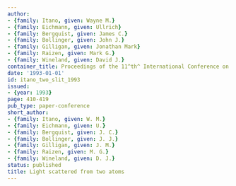 ```yaml
---
author:
- {family: Itano, given: Wayne M.}
- {family: Eichmann, given: Ullrich}
- {family: Bergquist, given: James C.}
- {family: Bollinger, given: John J.}
- {family: Gilligan, given: Jonathan Mark}
- {family: Raizen, given: Mark G.}
- {family: Wineland, given: David J.}
container_title: Proceedings of the 11^th^ International Conference on Laser Science
date: '1993-01-01'
id: itano_two_slit_1993
issued:
- {year: 1993}
page: 410-419
pub_type: paper-conference
short_author:
- {family: Itano, given: W. M.}
- {family: Eichmann, given: U.}
- {family: Bergquist, given: J. C.}
- {family: Bollinger, given: J. J.}
- {family: Gilligan, given: J. M.}
- {family: Raizen, given: M. G.}
- {family: Wineland, given: D. J.}
status: published
title: Light scattered from two atoms
---
```

